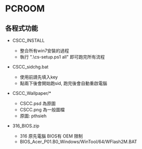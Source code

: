 PCROOM
======

各程式功能
---------
* CSCC_INSTALL
    * 整合所有win7安裝的過程
    * 執行 ".\cs-setup.ps1 all" 即可跑完所有流程
    
* CSCC_sidchg.bat
    * 使用前請先填入key
    * 點兩下後會開始跑sid, 跑完後會自動重啟電腦

* CSCC_Wallpaper/*
    * CSCC.psd 為原圖
    * CSCC.png 為一般圖檔
    * 原圖: pthsieh
    
* 316_BIOS.zip
    * 316 原先電腦 BIOS有 OEM 限制
    * BIOS_Acer_P01.B0_Windows/WinTool/64/WFlash2M.BAT

